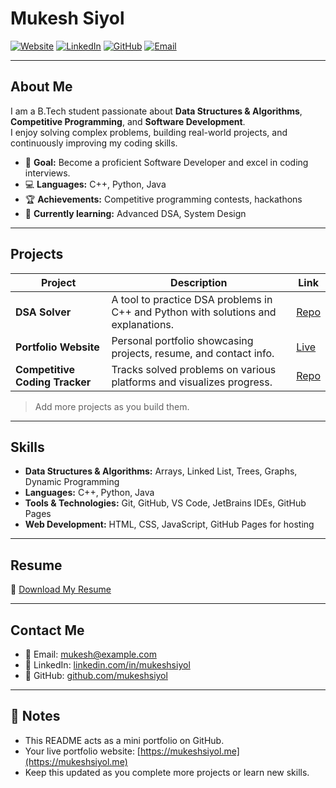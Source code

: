# Mukesh Siyol

[![Website](https://img.shields.io/badge/Portfolio-mukeshsiyol.me-blue)](https://mukeshsiyol.me)
[![LinkedIn](https://img.shields.io/badge/LinkedIn-MukeshSiyol-blue)](https://linkedin.com/in/mukeshsiyol)
[![GitHub](https://img.shields.io/badge/GitHub-MukeshSiyol-black)](https://github.com/mukeshsiyol)
[![Email](https://img.shields.io/badge/Email-mukesh@example.com-red)](mailto:mukesh@example.com)

---

## About Me
I am a B.Tech student passionate about **Data Structures & Algorithms**, **Competitive Programming**, and **Software Development**.  
I enjoy solving complex problems, building real-world projects, and continuously improving my coding skills.

- 🎯 **Goal:** Become a proficient Software Developer and excel in coding interviews.
- 💻 **Languages:** C++, Python, Java
- 🏆 **Achievements:** Competitive programming contests, hackathons
- 🌱 **Currently learning:** Advanced DSA, System Design

---

## Projects

| Project | Description | Link |
|---------|-------------|------|
| **DSA Solver** | A tool to practice DSA problems in C++ and Python with solutions and explanations. | [Repo](https://github.com/mukeshsiyol/dsa-solver) |
| **Portfolio Website** | Personal portfolio showcasing projects, resume, and contact info. | [Live](https://mukeshsiyol.me) |
| **Competitive Coding Tracker** | Tracks solved problems on various platforms and visualizes progress. | [Repo](https://github.com/mukeshsiyol/cp-tracker) |

> Add more projects as you build them.

---

## Skills
- **Data Structures & Algorithms:** Arrays, Linked List, Trees, Graphs, Dynamic Programming
- **Languages:** C++, Python, Java
- **Tools & Technologies:** Git, GitHub, VS Code, JetBrains IDEs, GitHub Pages
- **Web Development:** HTML, CSS, JavaScript, GitHub Pages for hosting

---

## Resume
📄 [Download My Resume](resume.pdf)

---

## Contact Me
- 📧 Email: [mukesh@example.com](mailto:mukesh@example.com)  
- 🔗 LinkedIn: [linkedin.com/in/mukeshsiyol](https://linkedin.com/in/mukeshsiyol)  
- 🐙 GitHub: [github.com/mukeshsiyol](https://github.com/mukeshsiyol)

---

## 📌 Notes
- This README acts as a mini portfolio on GitHub.  
- Your live portfolio website: [https://mukeshsiyol.me](https://mukeshsiyol.me)  
- Keep this updated as you complete more projects or learn new skills.
